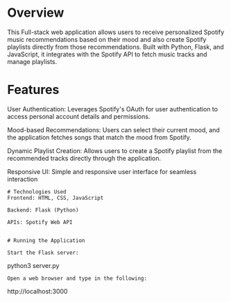 # Overview

This Full-stack web application allows users to receive personalized Spotify music recommendations based on their mood and also create Spotify playlists directly from those recommendations. Built with Python, Flask, and JavaScript, it integrates with the Spotify API to fetch music tracks and manage playlists.

# Features

User Authentication: Leverages Spotify's OAuth for user authentication to access personal account details and permissions.

Mood-based Recommendations: Users can select their current mood, and the application fetches songs that match the mood from Spotify.

Dynamic Playlist Creation: Allows users to create a Spotify playlist from the recommended tracks directly through the application.

Responsive UI: Simple and responsive user interface for seamless interaction
```
# Technologies Used
Frontend: HTML, CSS, JavaScript

Backend: Flask (Python)

APIs: Spotify Web API


# Running the Application

Start the Flask server: 

```
python3 server.py

```
Open a web browser and type in the following:

```
http://localhost:3000

```




